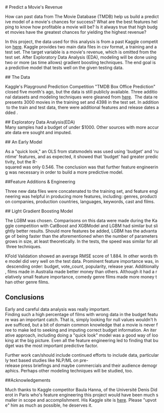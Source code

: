 
# Predict a Movie's Revenue

How can past data from The Movie Database (TMDB) help us build a predictive model of a movie's chances for success? What are the best features helping to know how profitable a movie will be? Is it always true that high budget movies have the greatest chances for yielding the highest revenue?  

In this project, the data used for this analysis is from a past Kaggle competition [here](https://www.kaggle.com/c/tmdb-box-office-prediction/data). Kaggle provides two main data files in csv format, a training and a test set. The target variable is a movie's revenue, which is omitted from the test set. After Exploratory Data Analysis (EDA), modeling will be done using two or more (as time allows) gradient boosting techniques. The end goal is a predictive model that tests well on the given testing data.  

## The Data 

Kaggle's Playground Prediction Competition "TMDB Box Office Prediction" closed five month's ago, but the data is still publicly available. Three additional datasets and modeling techniques were gleaned from [here](https://www.kaggle.com/zero92/tmdb-prediction/data).  The data represents 3000 movies in the training set and 4398 in the test set. In addition to the train and test data, there were additional features and release dates added .

## Exploratory Data Analysis(EDA)
Many samples had a budget of under $1000. Other sources with more accurate data ere sought and imputed. 

## An Early Model

As a "quick look," an OLS from statsmodels was used using 'budget' and 'runtime' features, and as expected, it showed that 'budget' had greater predictivity, but the R-squared was only 0.546. The conclusion was that further feature engineering was necessary in order to build a more predictive model.

##Feature Additions & Engineering

Three new data files were concatenated to the training set, and feature engineering was helpful in producing more features, including: genres, production companies, production countries, languages, keywords, cast and films. 

## Light Gradient Boosting Model

The LGBM was chosen. Comparisons on this data were made during the Kaggle competition with CatBoost and XGBModel and LGBM had similar but slightly better results. Should more features be added, LGBM has the advantage of being faster than the aforementioned when the number of parameters grows in size, at least theoretically. In the tests, the speed was similar for all three techniques.

KFold Validation showed an average RMSE score of 1.884. In other words the model did very well on the test data. Prominent feature importance was, in descending order: budget, vote_count, popularity, release year. Additionally, films made in Australia made better money than others. Although it had a relatively small feature importance, comedy genre films made more money than other genre films.

## Conclusions

Early and careful data analysis was really important. Finding such a high percentage of films with wrong data in the budget feature was an important catch. That is, simply looking for null values wouldn't have sufficed, but a bit of domain common knowledge that a movie is never free to make led to seeking and imputing correct budget information. An iterative approach, including doing a "quick look" model was a good way of looking at the big picture. Even all the feature engineering led to finding that budget was the most important predictive factor.

Further work can/should include continued efforts to include data, particularly text based studies like NLP/ML on pre-release press briefings and maybe commercials and their audience demographics. Perhaps other modeling techniques will be studied, too.

##Acknowledgements

Much thanks to Kaggle competitor Baula Hanna, of the Université Denis Diderot in Paris who's feature engineering this project would have been much smaller in scope and accomplishment. His Kaggle site is [here](https://www.kaggle.com/zero92/tmdb-prediction/data). Please "upvote" him as much as possible, he deserves it.

